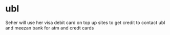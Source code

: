 # ubl
Seher will use her visa debit card on top up sites to get credit to contact ubl and meezan bank for atm and credt cards
